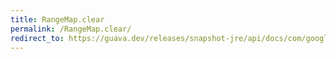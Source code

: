 ```yaml
---
title: RangeMap.clear
permalink: /RangeMap.clear/
redirect_to: https://guava.dev/releases/snapshot-jre/api/docs/com/google/common/collect/RangeMap.html#clear--
---
```

